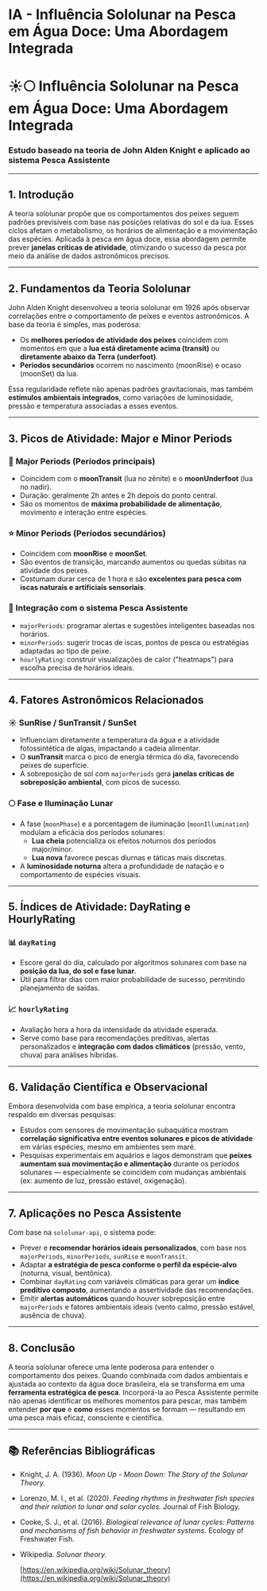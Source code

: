 # IA - Influência Sololunar na Pesca em Água Doce: Uma Abordagem Integrada

# ☀️🌕 Influência Sololunar na Pesca em Água Doce: Uma Abordagem Integrada

### Estudo baseado na teoria de John Alden Knight e aplicado ao sistema Pesca Assistente

---

## 1. Introdução

A teoria sololunar propõe que os comportamentos dos peixes seguem padrões previsíveis com base nas posições relativas do sol e da lua. Esses ciclos afetam o metabolismo, os horários de alimentação e a movimentação das espécies. Aplicada à pesca em água doce, essa abordagem permite prever **janelas críticas de atividade**, otimizando o sucesso da pesca por meio da análise de dados astronômicos precisos.

---

## 2. Fundamentos da Teoria Sololunar

John Alden Knight desenvolveu a teoria sololunar em 1926 após observar correlações entre o comportamento de peixes e eventos astronômicos. A base da teoria é simples, mas poderosa:

- Os **melhores períodos de atividade dos peixes** coincidem com momentos em que a **lua está diretamente acima (transit)** ou **diretamente abaixo da Terra (underfoot)**.
- **Períodos secundários** ocorrem no nascimento (moonRise) e ocaso (moonSet) da lua.

Essa regularidade reflete não apenas padrões gravitacionais, mas também **estímulos ambientais integrados**, como variações de luminosidade, pressão e temperatura associadas a esses eventos.

---

## 3. Picos de Atividade: Major e Minor Periods

### 🌟 **Major Periods** (Períodos principais)

- Coincidem com o **moonTransit** (lua no zênite) e o **moonUnderfoot** (lua no nadir).
- Duração: geralmente 2h antes e 2h depois do ponto central.
- São os momentos de **máxima probabilidade de alimentação**, movimento e interação entre espécies.

### ⭐ **Minor Periods** (Períodos secundários)

- Coincidem com **moonRise** e **moonSet**.
- São eventos de transição, marcando aumentos ou quedas súbitas na atividade dos peixes.
- Costumam durar cerca de 1 hora e são **excelentes para pesca com iscas naturais e artificiais sensoriais**.

### 🧠 Integração com o sistema Pesca Assistente

- `majorPeriods`: programar alertas e sugestões inteligentes baseadas nos horários.
- `minorPeriods`: sugerir trocas de iscas, pontos de pesca ou estratégias adaptadas ao tipo de peixe.
- `hourlyRating`: construir visualizações de calor ("heatmaps") para escolha precisa de horários ideais.

---

## 4. Fatores Astronômicos Relacionados

### ☀️ **SunRise / SunTransit / SunSet**

- Influenciam diretamente a temperatura da água e a atividade fotossintética de algas, impactando a cadeia alimentar.
- O **sunTransit** marca o pico de energia térmica do dia, favorecendo peixes de superfície.
- A sobreposição de sol com `majorPeriods` gera **janelas críticas de sobreposição ambiental**, com picos de sucesso.

### 🌕 **Fase e Iluminação Lunar**

- A fase (`moonPhase`) e a porcentagem de iluminação (`moonIllumination`) modulam a eficácia dos períodos solunares:
    - **Lua cheia** potencializa os efeitos noturnos dos períodos major/minor.
    - **Lua nova** favorece pescas diurnas e táticas mais discretas.
- A **luminosidade noturna** altera a profundidade de natação e o comportamento de espécies visuais.

---

## 5. Índices de Atividade: DayRating e HourlyRating

### 📊 `dayRating`

- Escore geral do dia, calculado por algoritmos solunares com base na **posição da lua, do sol e fase lunar**.
- Útil para filtrar dias com maior probabilidade de sucesso, permitindo planejamento de saídas.

### 📈 `hourlyRating`

- Avaliação hora a hora da intensidade da atividade esperada.
- Serve como base para recomendações preditivas, alertas personalizados e **integração com dados climáticos** (pressão, vento, chuva) para análises híbridas.

---

## 6. Validação Científica e Observacional

Embora desenvolvida com base empírica, a teoria sololunar encontra respaldo em diversas pesquisas:

- Estudos com sensores de movimentação subaquática mostram **correlação significativa entre eventos solunares e picos de atividade** em várias espécies, mesmo em ambientes sem maré.
- Pesquisas experimentais em aquários e lagos demonstram que **peixes aumentam sua movimentação e alimentação** durante os períodos solunares — especialmente se coincidem com mudanças ambientais (ex: aumento de luz, pressão estável, oxigenação).

---

## 7. Aplicações no Pesca Assistente

Com base na `sololunar-api`, o sistema pode:

- Prever e **recomendar horários ideais personalizados**, com base nos `majorPeriods`, `minorPeriods`, `sunRise` e `moonTransit`.
- Adaptar **a estratégia de pesca conforme o perfil da espécie-alvo** (noturna, visual, bentônica).
- Combinar `dayRating` com variáveis climáticas para gerar um **índice preditivo composto**, aumentando a assertividade das recomendações.
- Emitir **alertas automáticos** quando houver sobreposição entre `majorPeriods` e fatores ambientais ideais (vento calmo, pressão estável, ausência de chuva).

---

## 8. Conclusão

A teoria sololunar oferece uma lente poderosa para entender o comportamento dos peixes. Quando combinada com dados ambientais e ajustada ao contexto da água doce brasileira, ela se transforma em uma **ferramenta estratégica de pesca**. Incorporá-la ao Pesca Assistente permite não apenas identificar os melhores momentos para pescar, mas também entender **por que** e **como** esses momentos se formam — resultando em uma pesca mais eficaz, consciente e científica.

---

## 📚 Referências Bibliográficas

- Knight, J. A. (1936). *Moon Up - Moon Down: The Story of the Solunar Theory.*
- Lorenzo, M. I., et al. (2020). *Feeding rhythms in freshwater fish species and their relation to lunar and solar cycles.* Journal of Fish Biology.
- Cooke, S. J., et al. (2016). *Biological relevance of lunar cycles: Patterns and mechanisms of fish behavior in freshwater systems.* Ecology of Freshwater Fish.
- Wikipedia. *Solunar theory.*
    
    [https://en.wikipedia.org/wiki/Solunar_theory](https://en.wikipedia.org/wiki/Solunar_theory)